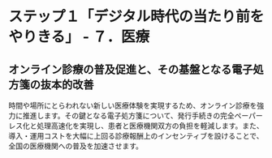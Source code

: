 # ステップ１「デジタル時代の当たり前をやりきる」 - ７．医療

## オンライン診療の普及促進と、その基盤となる電子処方箋の抜本的改善
時間や場所にとらわれない新しい医療体験を実現するため、オンライン診療を強力に推進します。その鍵となる電子処方箋について、発行手続きの完全ペーパーレス化と処理高速化を実現し、患者と医療機関双方の負担を軽減します。また、導入・運用コストを大幅に上回る診療報酬上のインセンティブを設けることで、全国の医療機関への普及を加速させます。